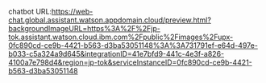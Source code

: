 chatbot URL:https://web-chat.global.assistant.watson.appdomain.cloud/preview.html?backgroundImageURL=https%3A%2F%2Fjp-tok.assistant.watson.cloud.ibm.com%2Fpublic%2Fimages%2Fupx-0fc890cd-ce9b-4421-b563-d3ba53051148%3A%3A731791ef-e64d-497e-b033-c5a324a9d645&integrationID=41e7bfd9-441c-4e3f-a826-4100a7e798d4&region=jp-tok&serviceInstanceID=0fc890cd-ce9b-4421-b563-d3ba53051148